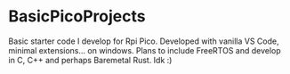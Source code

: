 # BasicPicoProjects
Basic starter code I develop for Rpi Pico. Developed with vanilla VS Code, minimal extensions... on windows. 
Plans to include FreeRTOS and develop in C, C++ and perhaps Baremetal Rust. Idk :)
